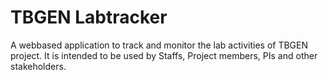 # TBGEN Labtracker

A webbased application to track and monitor the lab activities of TBGEN project. 
It is intended to be used by Staffs, Project members, PIs and other stakeholders.
